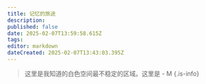 ```yaml
---
title: 记忆的旅途
description: 
published: false
date: 2025-02-07T13:59:58.615Z
tags: 
editor: markdown
dateCreated: 2025-02-07T13:43:03.395Z
---
```


> 这里是我知道的白色空间最不稳定的区域。这里是 - M
{.is-info}